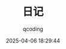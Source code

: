 ---
title: 日记
icon: blog
date: 2025-04-06 18:29:44
author: qcoding
category:
    - 你的分类1
    - 你的分类2
tag:
    - 你的标签1
    - 你的标签2
isOriginal: true
sticky: false
star: false
article: true
timeline: true
image: false
navbar: true
sidebarIcon: true
headerDepth: 5
comment: true
lastUpdated: true
editLink: false
backToTop: true
toc: true
---